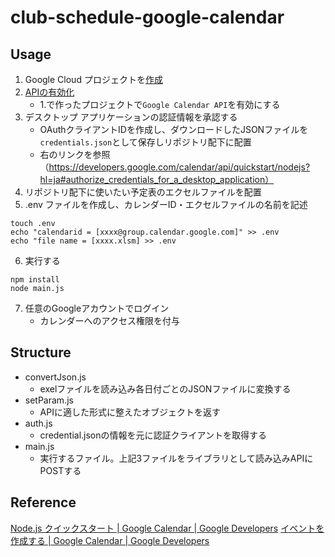 # club-schedule-google-calendar
## Usage
1. Google Cloud プロジェクトを[作成](https://developers.google.com/workspace/guides/create-project?hl=ja)
2. [APIの有効化](https://console.cloud.google.com/flows/enableapi?apiid=calendar-json.googleapis.com&hl=ja)
    - 1.で作ったプロジェクトで`Google Calendar API`を有効にする
3. デスクトップ アプリケーションの認証情報を承認する
    - OAuthクライアントIDを作成し、ダウンロードしたJSONファイルを`credentials.json`として保存しリポジトリ配下に配置
    - 右のリンクを参照（https://developers.google.com/calendar/api/quickstart/nodejs?hl=ja#authorize_credentials_for_a_desktop_application）
4. リポジトリ配下に使いたい予定表のエクセルファイルを配置
5. .env ファイルを作成し、カレンダーID・エクセルファイルの名前を記述
```
touch .env
echo "calendarid = [xxxx@group.calendar.google.com]" >> .env
echo "file name = [xxxx.xlsm] >> .env
```
6. 実行する
```
npm install
node main.js
```
7. 任意のGoogleアカウントでログイン
    - カレンダーへのアクセス権限を付与
## Structure
- convertJson.js
    - exelファイルを読み込み各日付ごとのJSONファイルに変換する
- setParam.js
    - APIに適した形式に整えたオブジェクトを返す
- auth.js
    - credential.jsonの情報を元に認証クライアントを取得する
- main.js
    - 実行するファイル。上記3ファイルをライブラリとして読み込みAPIにPOSTする

## Reference
[Node.js クイックスタート | Google Calendar | Google Developers](https://developers.google.com/calendar/api/quickstart/nodejs?hl=ja)
[イベントを作成する | Google Calendar | Google Developers](https://developers.google.com/calendar/api/guides/create-events?hl=ja)